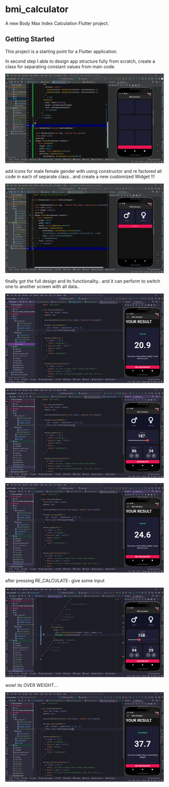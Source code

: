 # bmi_calculator

A new Body Max Index Calculation Flutter project.

## Getting Started

This project is a starting point for a Flutter application.

In second step I able to design app structure fully from scratch, create a class for separating
constant values from main code.

![img_3.png](img_3.png)

add icons for male female gender with using constructor and re factored all code in each of separate
class.. and create a new customized Widget !!!

![img_1.png](img_1.png)

finally got the full design and its functionality.. and it can perform to switch one to another
screen with all data..

![img_2.png](img_2.png)

![img_4.png](img_4.png)

![img_5.png](img_5.png)

after pressing RE_CALCULATE-
give some input

![img_6.png](img_6.png)

wow! its OVER WEIGHT...

![img_7.png](img_7.png)
